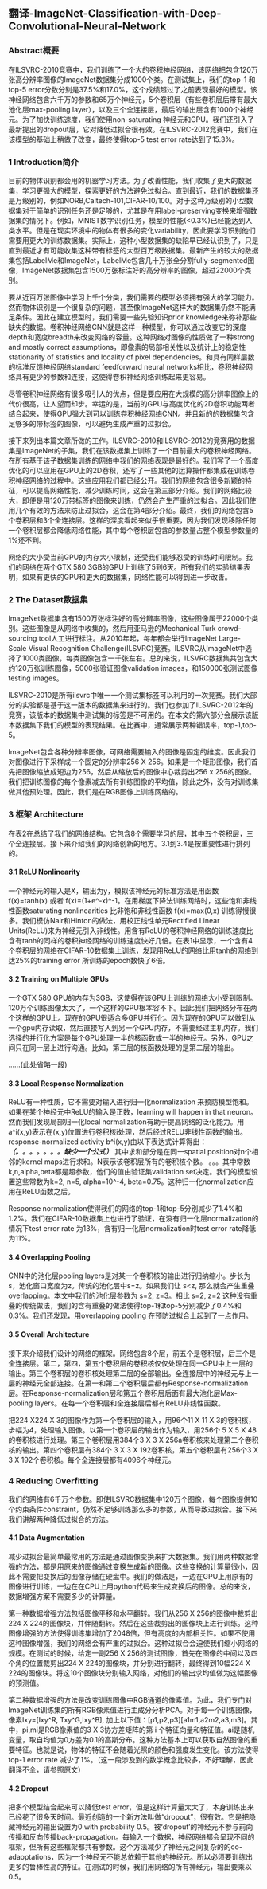 ## 翻译-ImageNet-Classification-with-Deep-Convolutional-Neural-Network

### Abstract概要
在ILSVRC-2010竞赛中，我们训练了一个大的卷积神经网络，该网络把包含120万张高分辨率图像的ImageNet数据集分成1000个类。在测试集上，我们的top-1 和top-5 error分数分别是37.5%和17.0%，这个成绩超过了之前表现最好的模型。该神经网络包含六千万的参数和65万个神经元，5个卷积层（有些卷积层后带有最大池化层max-pooling layer），以及三个全连接层，最后的输出层含有1000个神经元。为了加快训练速度，我们使用non-saturating 神经元和GPU。我们还引入了最新提出的dropout层，它对降低过拟合很有效。在ILSVRC-2012竞赛中，我们在该模型的基础上稍做了改变，最终使得top-5 test error rate达到了15.3%。

### 1 Introduction简介
目前的物体识别都会用的机器学习方法。为了改善性能，我们收集了更大的数据集，学习更强大的模型，探索更好的方法避免过拟合。直到最近，我们的数据集还是万级别的，例如NORB,Caltech-101,CIFAR-10/100。对于这种万级别的小型数据集对于简单的识别任务还是足够的，尤其是在用label-preserving变换来增强数据集的情况下。例如，MNIST数字识别任务，模型的性能(<0.3%)已经能达到人类水平。但是在现实环境中的物体有很多的变化variability，因此要学习识别他们需要用更大的训练数据集。实际上，这种小型数据集的缺陷早已经认识到了，只是直到最近才有可能收集这种带有标签的大型百万级数据集。最新产生的较大的数据集包括LabelMe和ImageNet，LabelMe包含几十万张全分割fully-segmented图像，ImageNet数据集包含1500万张标注好的高分辨率的图像，超过22000个类别。

要从近百万张图像中学习上千个分类，我们需要的模型必须拥有强大的学习能力。然而物体识别是一个很复杂的问题，甚至像ImageNet这样大的数据集仍然不能满足条件。因此在建立模型时，我们需要一些先验知识prior knowledge来弥补那些缺失的数据。卷积神经网络CNN就是这样一种模型，你可以通过改变它的深度depth和宽度breadth来改变网络的容量。这种网络对图像的性质做了一种strong and mostly correct assumptions，即像素的局部相关性以及统计上的稳定性stationarity of statistics and locality of pixel dependencies。和具有同样层数的标准反馈神经网络standard feedforward neural networks相比，卷积神经网络具有更少的参数和连接，这使得卷积神经网络训练起来更容易。

尽管卷积神经网络有很多吸引人的优点，但是要应用在大规模的高分辨率图像上的代价很高，让人望而却步。幸运的是，当前的GPU与高度优化的2D卷积功能两者结合起来，使得GPU强大到可以训练卷积神经网络CNN。并且新的的数据集包含足够多的带标签的图像，可以避免生成严重的过拟合。

接下来列出本篇文章所做的工作。ILSVRC-2010和ILSVRC-2012的竞赛用的数据集是ImageNet的子集，我们在该数据集上训练了一个目前最大的卷积神经网络。在所有基于该子数据集训练的网络中我们的网络表现是最好的。我们写了一个高度优化的可以应用在GPU上的2D卷积，还写了一些其他的运算操作都集成在训练卷积神经网络的过程中。这些应用我们都已经公开。我们的网络包含很多新颖的特征，可以提高网络性能，减少训练时间，这会在第三部分介绍。我们的网络比较大，即便是用120万带标签的图像来训练，仍然会产生严重的过拟合。因此我们使用几个有效的方法来防止过拟合，这会在第4部分介绍。最终，我们的网络包含5个卷积层和3个全连接层。这样的深度看起来似乎很重要，因为我们发现移除任何一个卷积层都会降低网络性能，其中每个卷积层包含的参数量占整个模型参数量的1%还不到。

网络的大小受当前GPU的内存大小限制，还受我们能够忍受的训练时间限制。我们的网络在两个GTX 580 3GB的GPU上训练了5到6天。所有我们的实验结果表明，如果有更快的GPU和更大的数据集，网络性能可以得到进一步改善。

### 2 The Dataset数据集
ImageNet数据集含有1500万张标注好的高分辨率图像，这些图像属于22000个类别。这些图像是从网络中收集的，然后用亚马逊的Mechanical Turk crowd-sourcing tool人工进行标注。从2010年起，每年都会举行ImageNet Large-Scale Visual Recognition Challenge(ILSVRC)竞赛。ILSVRC从ImageNet中选择了1000类图像，每类图像包含一千张左右。总的来说，ILSVRC数据集共包含大约120万张训练图像，5000张验证图像validation images，和150000张测试图像testing images。

ILSVRC-2010是所有ilsvrc中唯一一个测试集标签可以利用的一次竞赛。我们大部分的实验都是基于这一版本的数据集来进行的。我们也参加了ILSVRC-2012年的竞赛，该版本的数据集中测试集的标签是不可用的。在本文的第六部分会展示该版本数据集下我们的模型的表现结果。在比赛中，通常展示两种错误率，top-1,top-5。

ImageNet包含各种分辨率图像，可网络需要输入的图像是固定的维度。因此我们对图像进行下采样成一个固定的分辨率256 X 256。如果是一个矩形图像，我们首先把图像缩放成短边为256，然后从缩放后的图像中心裁剪出256 x 256的图像。我们把训练图像的每个像素减去所有训练图像的平均值，除此之外，没有对训练集做其他预处理。因此，我们是在RGB图像上训练网络的。

### 3 框架 Architecture
在表2在总结了我们的网络结构。它包含8个需要学习的层，其中五个卷积层，三个全连接层。接下来介绍我们的网络创新的地方。3.1到3.4是按重要性进行排列的。

#### 3.1 ReLU Nonlinearity 
一个神经元的输入是X，输出为y，模拟该神经元的标准方法是用函数 f(x)=tanh(x) 或者 f(x)=(1+e^-x)^-1。在用梯度下降法训练网络时，这些饱和非线性函数saturating nonlinearities 比非饱和非线性函数 f(x)=max(0,x) 训练得慢很多。我们模仿Nair和Hinton的做法，用校正线性单元Rectified Linear Units(ReLU)来为神经元引入非线性。用含有ReLU的卷积神经网络的训练速度比含有tanh的同样的卷积神经网络的训练速度快好几倍。在表1中显示，一个含有4个卷积层的网络在CIFAR-10数据集上训练，发现用ReLU的网络比用tanh的网络到达25%的training error 所训练的epoch数快了6倍。

#### 3.2 Training on Multiple GPUs
一个GTX 580 GPU的内存为3GB，这使得在该GPU上训练的网络大小受到限制。120万个训练图像太大了，一个这样的GPU根本容不下。因此我们把网络分布在两个这样的GPU上。现在的GPU很适合多GPU并行化。因为现在的GPU可以做到从一个gpu内存读取，然后直接写入到另一个GPU内存，不需要经过主机内存。我们选择的并行化方案是每个GPU处理一半的核函数或一半的神经元。另外，GPU之间只在同一层上进行沟通。比如，第三层的核函数处理的是第二层的输出。

......(此处省略一段)

#### 3.3 Local Response Normalization
ReLU有一种性质，它不需要对输入进行归一化normalization 来预防模型饱和。如果在某个神经元中ReLU的输入是正数，learning will happen in that neuron。然而我们发现局部归一化local normalization有助于提高网络的泛化能力。用a^i(x,y)表示在(x,y)位置进行卷积核i处理，然后经过RELU非线性函数的输出。response-normalized activity b^i(x,y)由以下表达式计算得出：
***（。。。。。。。缺少一个公式）***
其中求和部分是在同一spatial position对n个相邻的kernel maps进行求和。N表示该卷积层所有的卷积核个数。   。。。其中常数k,n,alpha,beta都是超参数，他们的值由验证集validation set决定。我们的模型设置这些常数为k=2, n=5, alpha=10^-4, beta=0.75。这种归一化normalization应用在ReLU函数之后。

Response normalization使得我们的网络的top-1和top-5分别减少了1.4%和1.2%。我们在CIFAR-10数据集上也进行了验证，在没有归一化层normalization的情况下test error rate 为13%，含有归一化层normalization时test error rate降低为11%。

#### 3.4 Overlapping Pooling
CNN中的池化层pooling layers是对某一个卷积核的输出进行归纳缩小。步长为s，池化窗口宽度为z。传统的池化层中s=z。如果我们让 s<z, 那么就会产生重叠overlapping。本文中我们的池化层参数为 s=2, z=3。相比 s=2, z=2 这种没有重叠的传统做法，我们的含有重叠的做法使得top-1和top-5分别减少了0.4%和0.3%。我们还发现，用overlapping pooling 在预防过拟合上起到了一点作用。

#### 3.5 Overall Architecture
接下来介绍我们设计的网络的框架。网络包含8个层，前五个是卷积层，后三个是全连接层。第二，第四，第五个卷积层的卷积核仅仅处理在同一GPU中上一层的输出。第三个卷积层的卷积核处理第二层的全部输出。全连接层中的神经元与上一层的神经元全部连接。在第一和第二个卷积层后都有Response-normalization层。在Response-normalization层和第五个卷积层后面有最大池化层Max-pooling layers。在每一个卷积层和全连接层后都有ReLU非线性函数。

把224 X224 X 3的图像作为第一个卷积层的输入，用96个11 X 11 X 3的卷积核，步幅为4，处理输入图像。以第一个卷积层的输出作为输入，用256个 5 X 5 X 48的卷积核进行处理。第三个卷积层用384个3 X 3 X 256a卷积核来处理第二个卷积核的输出。第四个卷积层有384个 3 X 3 X 192卷积核，第五个卷积层有256个3 X 3 X 192个卷积核。每个全连接层都有4096个神经元。

### 4 Reducing Overfitting
我们的网络有6千万个参数。即使ILSVRC数据集中120万个图像，每个图像提供10个约束条件constraint，仍然不足够训练那么多的参数，从而导致过拟合。接下来我们讲解两种降低过拟合的方法。

#### 4.1 Data Augmentation
减少过拟合最简单最常用的方法是通过图像变换来扩大数据集。我们用两种数据增强的方法，都是用原来的图像通过变换生成新的图像。这些变换的计算量很小，因此不需要把变换后的图像存储在硬盘中。我们的做法是，一边在GPU上用原有的图像进行训练，一边在在CPU上用python代码来生成变换后的图像。总的来说，数据增强方案不需要多少的计算量。

第一种数据增强方法包括图像平移和水平翻转。我们从256 X 256的图像中裁剪出224 X 224的图像块，并伴随翻转。然后在这些裁剪出的图像块上进行训练。这种图像增强的方法使得训练集增加了2048倍，但有高度的内部相关性。如果不使用这种图像增强，我们的网络会有严重的过拟合。这种过拟合会迫使我们缩小网络的规模。在测试的时候，给定一副256 X 256的测试图像，首先在图像的中间以及四个角的位置裁剪出224 X 224的图像块，并分别进行翻转，最终得到10幅224 X 224的图像块。将这10个图像块分别输入网络，对他们的输出求均值做为这幅图像的预测值。

第二种数据增强的方法是改变训练图像中RGB通道的像素值。为此，我们专门对ImageNet训练集的所有RGB像素值进行主成分分析PCA。对于每一个训练图像，像素Ixy=[Ixy^R, Txy^G,Ixy^B], 加上以下值：[p1,p2,p3][a1m1,a2m2,a3,m3]。其中，pi,mi是RGB像素值的3 X 3协方差矩阵的第 i 个特征向量和特征值。ai是随机变量，取自均值为0方差为0.1的高斯分布。这种方法基本上可以获取自然图像的重要特征。也就是说，物体的特征不会随着光照的颜色和强度发生变化。该方法使得top-1 error rate 减少了1%。（这一段涉及到的数学概念比较多，不好理解，因此翻译不全，请参照原文）

#### 4.2 Dropout
把多个模型结合起来可以降低test error，但是这样计算量太大了，本身训练出来已经花了很多天时间。最近创造的一个新方法叫做“dropout”，很有效。它是把隐藏神经元的输出设置为0 with probability 0.5。被‘dropout’的神经元不参与前向传播和反向传播back-propagation。每输入一个数据，神经网络都会呈现不同的框架，但所有这些框架都共有参数。这个方法减少了神经元之间复杂的的co-adaoptations，因为一个神经元不能总依赖于其他的神经元。所以必须要训练出更多的鲁棒性高的特征。在测试的时候，我们用网络的所有神经元，输出要乘以0.5。











